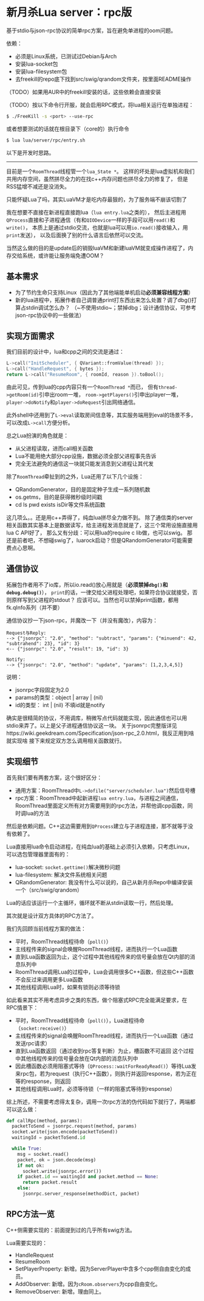 新月杀Lua server：rpc版
=====================================

基于stdio与json-rpc协议的简单rpc方案，旨在避免单进程的oom问题。

依赖：

- 必须是Linux系统，已测试过Debian与Arch
- 安装lua-socket包
- 安装lua-filesystem包
- 去freekill的repo底下找到src/swig/qrandom文件夹，按里面README操作

（TODO）如果用AUR中的freekill安装的话，这些依赖会直接安装

（TODO）按以下命令行开服，就会启用RPC模式，将lua相关运行在单独进程：

```sh
$ ./FreeKill -s <port> --use-rpc
```

或者想要测试的话就在根目录下（core的）执行命令

```sh
$ lua lua/server/rpc/entry.sh
```

以下是开发时思路。

_______

目前是一个`RoomThread`线程管一个`lua_State *`。
这样的坏处是lua虚拟机和我们共用内存空间，虽然拼尽全力的在找c++内存问题也拼尽全力的修复了，
但是RSS猛增不减还是没消失。

只能怀疑Lua了吗，其实LuaVM才是吃内存最狠的，为了服务端不崩该切割了

我在想要不直接在新进程直接跑lua（`lua entry.lua`之类的），
然后主进程用`QProcess`直接和子进程通信（有和`QIODevice`一样的手段可以用`read()`和`write()`，
本质上是通过stdio交流，也就是lua可以用`io.read()`接收输入，用`print`发送），
以及后面换了别的什么语言后依然可以交流。

当然这么做的目的是update后的销毁luaVM和新建luaVM就变成操作进程了，内存交给系统，或许能让服务端免遭OOM？

基本需求
---------

* 为了节约生命只支持Linux（因此为了其他端能单机启动**必须兼容线程方案**）
* 新的lua进程中，拓展作者自己调普通print打东西出来怎么处置？调了dbg()打算占stdin调试怎么办？
    （~不使用stdio~；禁掉dbg；设计通信协议，可参考json-rpc协议中的一些做法）

实现方面需求
--------------

我们目前的设计中，lua和cpp之间的交流是通过：

```cpp
L->call("InitScheduler", { QVariant::fromValue(thread) });
L->call("HandleRequest", { bytes });
return L->call("ResumeRoom", { roomId, reason }).toBool();
```
 
由此可见，传到lua的cpp内容只有一个`RoomThread *`而已，
但有`thread->getRoom(id)`引申出room一堆，
`room->getPlayers()`引申出player一堆，`player->doNotify`和`player->doRequest`引出网络通信。

此外shell中还用到了`L->eval`读取房间信息等，其实服务端用到eval的场景不多，可以改成`L->call`方便分析。

总之Lua扮演的角色就是：

* 从父进程读取，进而call相关函数
* Lua不能用绝大部分cpp设施，数据必须全部父进程事先告诉
* 完全无法避免的通信这一块就只能发消息到父进程让其代发

除了`RoomThread`牵扯到的之外，Lua还用了以下几个设施：

* QRandomGenerator，目的是固定种子生成一系列随机数
* os.getms，目的是获得微秒级时间戳
* cd ls pwd exists isDir等文件系统函数

这几项么。。还是用c++弄得了，纯血lua拼尽全力做不到。
除了通信类的server相关函数其实基本上是数据读写，给主进程发消息就是了，这三个常用设施直接用lua C API好了，
那么又有分歧：可以用lua的require c lib做，也可以swig。
那还是前者吧，不想碰swig了，luarock启动？但是QRandomGenerator可能需要费点心思啊。

通信协议
------------

拓展包作者用不了io库，所以io.read()放心用就是（**必须禁掉`dbg()`和`debug.debug()`**），
`print`的话，一律交给父进程处理吧，如果符合协议就接受，否则原样写到父进程的stdout？
应该可以。当然也可以禁掉print函数，都用fk.qInfo系列（并不要）

通信协议抄一下json-rpc，并魔改一下（并没有魔改），内容为：

```
Request与Reply:
--> {"jsonrpc": "2.0", "method": "subtract", "params": {"minuend": 42, "subtrahend": 23}, "id": 3}
<-- {"jsonrpc": "2.0", "result": 19, "id": 3}

Notify:
--> {"jsonrpc": "2.0", "method": "update", "params": [1,2,3,4,5]}
```

说明：

* jsonrpc字段固定为2.0
* params的类型：object | array | (nil)
* id的类型： int | (nil) 不填id就是notify

确实是很精简的协议，不用调库，稍微写点代码就能实现，因此通信也可以用stdio来弄了。以上是父子进程通信协议这一块。
关于jsonrpc完整版详见https://wiki.geekdream.com/Specification/json-rpc_2.0.html，我反正用到啥就实现啥
接下来规定双方怎么调用相关函数就行。

实现细节
----------

首先我们要有两套方案，这个很好区分：

* 通用方案：RoomThread中`L->dofile("server/scheduler.lua")`然后信号槽
* rpc方案：RoomThread中起新进程`lua entry.lua`，与进程之间通信，RoomThread里面定义所有对方需要用到的rpc方法，并帮他调cpp函数，同时调lua的方法

然后是依赖问题。C++这边需要用到`QProcess`建立与子进程连接，那不就等于没有依赖了。

Lua直接用lua命令启动进程，在纯血lua的基础上必须引入依赖，只考虑Linux，可以选包管理器里面有的：

* lua-socket: `socket.gettime()`解决微秒问题
* lua-filesystem: 解决文件系统相关问题
* QRandomGenerator: 我没有什么可以说的，自己从新月杀Repo中编译安装一个（src/swig/qrandom）

Lua的话应该运行一个主循环，循环就不断从stdin读取一行，然后处理。

其次就是设计双方具体的RPC方法了。

我们先回顾当前线程方案的做法：

- 平时，RoomThread线程待命（`poll()`）
- 主线程传来的signal会唤醒RoomThread线程，进而执行一个Lua函数
- 直到Lua函数返回为止，这个过程中其他线程传来的信号量会放在Qt内部的消息队列中
- RoomThread调用Lua的过程中，Lua会调用很多C++函数，但这些C++函数不会反过来调用更多Lua函数
- 其他线程调用Lua时，如果有锁则必须等待锁

如此看来其实不用考虑异步之类的东西，做个阻塞式RPC完全能满足要求，在RPC情景下：

- 平时，RoomThread线程待命（`poll()`），Lua进程待命（`socket:receive()`）
- 主线程传来的signal会唤醒RoomThread线程，进而执行一个Lua函数（通过发送rpc请求）
- 直到Lua函数返回（通过收到rpc答复判断）为止，槽函数不可返回 这个过程中其他线程传来的信号量会放在Qt内部的消息队列中
- 因此槽函数必须用阻塞式等待（`QProcess::waitForReadyRead()`）等待Lua发来rpc包，若为request（执行C++函数），则执行并返回response，若为正在等的response，则返回
- 其他线程调用Lua时，必须等待锁（一样的阻塞式等待到response）

综上所述，不需要考虑得太复杂，调用一次rpc方法的伪代码如下就行了，两端都可以这么做：

```py
def callRpc(method, params):
  packetToSend = jsonrpc.request(method, params)
  socket.write(json.encode(packetToSend))
  waitingId = packetToSend.id

  while True:
    msg = socket.read()
    packet, ok = json.decode(msg)
    if not ok:
      socket.write(jsonrpc.error())
    if packet.id == waitingId and packet.method == None:
      return packet.result
    else:
      jsonrpc.server_response(methodDict, packet)
```

RPC方法一览
--------------

C++侧需要实现的：前面提到过的几乎所有swig方法。

Lua需要实现的：

- HandleRequest
- ResumeRoom
- SetPlayerProperty: 新增。因为ServerPlayer中含多个cpp侧自由变化的成员。
- AddObserver: 新增。因为`cRoom.observers`为cpp自由变化。
- RemoveObserver: 新增。理由同上。
